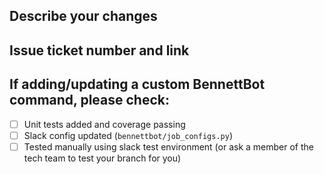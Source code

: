 ## Describe your changes

## Issue ticket number and link

## If adding/updating a custom BennettBot command, please check:

- [ ] Unit tests added and coverage passing
- [ ] Slack config updated (`bennettbot/job_configs.py`)
- [ ] Tested manually using slack test environment (or ask a member of the tech team to test your branch for you)
